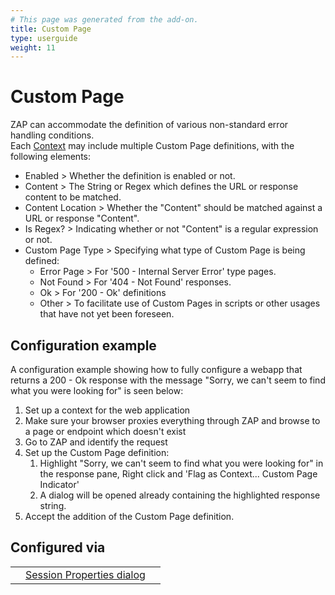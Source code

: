 ```yaml
---
# This page was generated from the add-on.
title: Custom Page
type: userguide
weight: 11
---
```


# Custom Page

ZAP can accommodate the definition of various non-standard error handling conditions.  
Each [Context](/docs/desktop/start/features/contexts/) may include multiple Custom Page definitions, with the following elements:

* Enabled \> Whether the definition is enabled or not.
* Content \> The String or Regex which defines the URL or response content to be matched.
* Content Location \> Whether the "Content" should be matched against a URL or response "Content".
* Is Regex? \> Indicating whether or not "Content" is a regular expression or not.
* Custom Page Type \> Specifying what type of Custom Page is being defined:
    * Error Page \> For '500 - Internal Server Error' type pages.
    * Not Found \> For '404 - Not Found' responses.
    * Ok \> For '200 - Ok' definitions
    * Other \> To facilitate use of Custom Pages in scripts or other usages that have not yet been foreseen.

## Configuration example

A configuration example showing how to fully configure a webapp that returns a 200 - Ok response with the message
"Sorry, we can't seem to find what you were looking for" is seen below:

1. Set up a context for the web application
2. Make sure your browser proxies everything through ZAP and browse to a page or endpoint which doesn't exist
3. Go to ZAP and identify the request
4. Set up the Custom Page definition:
    1. Highlight "Sorry, we can't seem to find what you were looking for" in the response pane, Right click and 'Flag as Context... Custom Page Indicator'
    2. A dialog will be opened already containing the highlighted response string.
5. Accept the addition of the Custom Page definition.

## Configured via

|   |                                                                                     |   |
|---|-------------------------------------------------------------------------------------|---|
|   | [Session Properties dialog](/docs/desktop/ui/dialogs/session/contexts/#custompages) |   |
